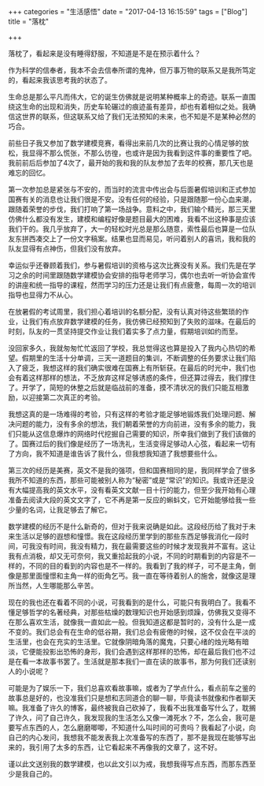 +++
categories = "生活感悟"
date = "2017-04-13 16:15:59"
tags = ["Blog"]
title = "落枕"

+++

落枕了，看起来是没有睡得舒服，不知道是不是在预示着什么？

作为科学的信奉者，我本不会去信奉所谓的鬼神，但万事万物的联系又是我所笃定的，看起来我该思考我的状态了。

<!--more-->生命总是那么平凡而伟大，它的诞生仿佛就是说明某种概率上的奇迹。联系一直围绕这生命的出现和消失，历史车轮碾过的痕迹虽有差异，却也有着相似之处。我确信这世界的联系，但这联系又给了我们无法预知的未来，也不知是不是某种必然的巧合。

前些日子我又参加了数学建模竞赛，看得出来前几次的比赛让我的心情足够的放松，我显得不那么慌张，不那么彷徨，也或许是因为我看到这件事的重要性了吧。我前前后后参加了4次了，最开始的我和我的队友参加了去年的校赛，那几天也是难忘的回忆。

第一次参加总是紧张与不安的，而当时的流言中传出会与后面暑假培训和正式参加国赛有关的消息也让我们很是不安。没有任何的经验，只是跟随那一份心血来潮，跟随着荣誉的步伐，我们打响了第一场战争。意料之中，我们输个精光，那三天里仿佛什么都没有发生，建模和编程好像是题目最大的困难，我看不出这种事是应该我们干的。我几乎放弃了，大一的轻松时光总是那么随意，索性最后也算是一位队友东拼西凑交上了一份文字稿案。结果也显而易见，听问着别人的喜讯，我和我的队友显得有点神伤，但我们没有放弃。

幸运似乎还眷顾着我们，参与暑假培训的资格与这次比赛没有关系。我们先是在学习之余的时间里跟随数学建模协会安排的指导老师学习，偶尔也去听一听协会宣传的讲座和统一指导的课程，然而学习的压力还是让我们有点疲惫，每周一次的培训指导也显得力不从心。

在放暑假的考试周里，我们担心着培训的名额分配，没有认真对待这些繁琐的作业，让我们有点放弃数学建模的任务，我仿佛已经预知到了失败的滋味。在最后的时刻，队友的一贯坚持提交作业让我们着实多了点力量，假期培训如约而至。

没回家多久，我就匆匆忙忙返回了学校，我总觉得这也算是投入了我内心热切的希望。假期里的生活十分单调，三天一道题目的集训，不断调整的任务要求让我们陷入了疲乏，我想这样的我们确实很难在国赛上有所斩获。在最后的时光中，我们也会有着这样那样的想法，不乏放弃这样足够诱惑的条件，但还算过得去，我们撑住了。开学了，简短的休整之后就是临战前的准备，摸不清状况的我们只能互相激励，以迎接第二次真正的考验。

我想这真的是一场难得的考验，只有这样的考验才能足够地锻炼我们处理问题、解决问题的能力，没有多余的想法，我们朝着荣誉的方向前进，没有多余的能力，我们只能从这信息爆炸的网络时代挖掘自己需要的知识，所幸我们做到了我们该做的了。国赛过后的我们像是经历了一场洗礼，生活变得足够动人心弦，看起来一切有了方向，我不知道是谁告诉了我什么，但我想我知道了我想要些什么。

第三次的经历是美赛，英文不是我的强项，但和国赛相同的是，我同样学会了很多我所不知道的东西，那些可能被别人称为“秘密”或是“常识”的知识。我或许还是没有大幅提高我的英文水平，没有看英文文献一目十行的能力，但至少我开始有心理准备去阅读大段的英文文字了，它不再是第一反应的蝌蚪文，它开始能够给我一些少量的名词，让我足够去了解它。

数学建模的经历不是什么新奇的，但对于我来说确是如此。这段经历给了我对于未来生活以足够的遐想和憧憬。我在这段经历里学到的那些东西足够我消化一段时间，可我没有时间，我没有精力，我在最需要这些的时候才发现我并不富有。这让我有点消极，却又无可奈何，我又重拾起我的小说，不同的时期看到的内容是不一样的，不同的目的看到的内容也是不一样的。我看到了我的样子，可不是主角，倒像是那里面憧憬和主角一样的街角乞丐。我一直在等待着别人的施舍，就像这是理所当然，人生哪能那么辛苦。

现在的我也还在看着不同的小说，可我看到的是什么，可能只有我明白了。我看不懂足够哲学的名著经典，对那些枯燥的数理知识也开始感到烦躁，仿佛我又变得不在那么喜欢生活，就像我一直如此一般。但我知道这都是暂时的，没有什么是一成不变的。我们总会有在生命的低谷期，我们总会有疲倦的时候，这不仅会在平淡的生活里，也会在充实的生活里。它就像阴暗角落的魔鬼，只要心绪的烛光略有暗淡，它便能投影出恐怖的身形，我们会遇到这样那样的恐怖，却在最后我们也不过是在看一本故事书罢了。生活就是那本我们一直在读的故事书，那为何我们还读别人的小说呢？

可能是为了娱乐一下，我们总喜欢看故事嘛，或者为了学点什么，看点前车之鉴的故事总是好的，也没准我们只是想和志同道合的聊一聊，毕竟读书就像和作者聊天嘛。我准备了许久的博客，最终被我自己砍掉了，我看不出我准备写什么了，耽搁了许久，问了自己许久，我发现我的生活怎么又像一滩死水？不，怎么会，我可是要写点东西的人，怎么磨磨唧唧，不知道什么叫时间的可贵吗？我看起了小说，向自己的内心发问，我想我不能发表我上次准备写的东西了，那不是我现在能够写出来的，我引用了太多的东西，让它看起来不再像我的文章了，这不好。

谨以此文送别我的数学建模，也以此文引以为戒，我想我得写点东西，而那东西至少是我自己的。
